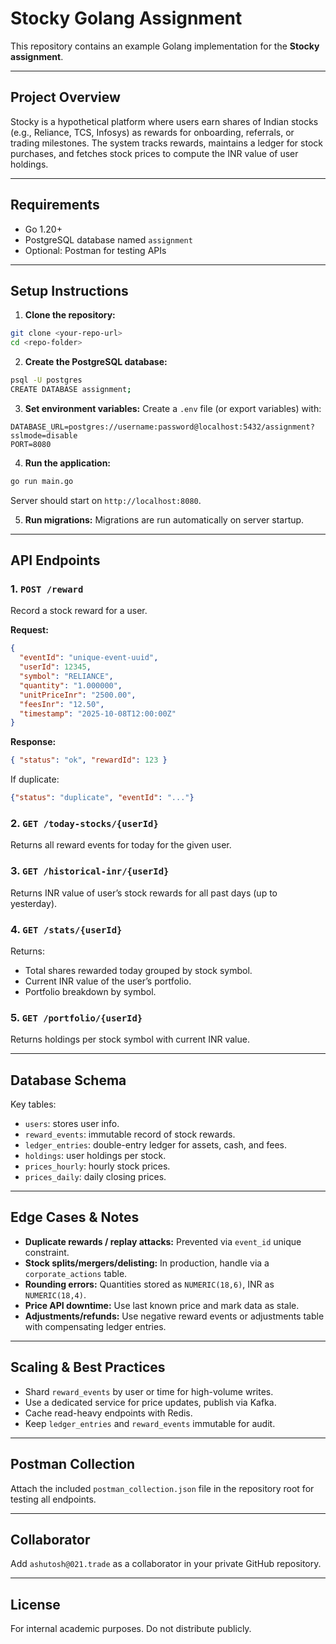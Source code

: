 # Stocky Golang Assignment

This repository contains an example Golang implementation for the **Stocky assignment**.

---

## Project Overview
Stocky is a hypothetical platform where users earn shares of Indian stocks (e.g., Reliance, TCS, Infosys) as rewards for onboarding, referrals, or trading milestones. The system tracks rewards, maintains a ledger for stock purchases, and fetches stock prices to compute the INR value of user holdings.

---

## Requirements
- Go 1.20+
- PostgreSQL database named `assignment`
- Optional: Postman for testing APIs

---

## Setup Instructions

1. **Clone the repository:**
```bash
git clone <your-repo-url>
cd <repo-folder>
```

2. **Create the PostgreSQL database:**
```bash
psql -U postgres
CREATE DATABASE assignment;
```

3. **Set environment variables:**
Create a `.env` file (or export variables) with:
```env
DATABASE_URL=postgres://username:password@localhost:5432/assignment?sslmode=disable
PORT=8080
```

4. **Run the application:**
```bash
go run main.go
```
Server should start on `http://localhost:8080`.

5. **Run migrations:**
Migrations are run automatically on server startup.

---

## API Endpoints

### 1. `POST /reward`
Record a stock reward for a user.

**Request:**
```json
{
  "eventId": "unique-event-uuid",
  "userId": 12345,
  "symbol": "RELIANCE",
  "quantity": "1.000000",
  "unitPriceInr": "2500.00",
  "feesInr": "12.50",
  "timestamp": "2025-10-08T12:00:00Z"
}
```

**Response:**
```json
{ "status": "ok", "rewardId": 123 }
```
If duplicate:
```json
{"status": "duplicate", "eventId": "..."}
```

### 2. `GET /today-stocks/{userId}`
Returns all reward events for today for the given user.

### 3. `GET /historical-inr/{userId}`
Returns INR value of user’s stock rewards for all past days (up to yesterday).

### 4. `GET /stats/{userId}`
Returns:
- Total shares rewarded today grouped by stock symbol.
- Current INR value of the user’s portfolio.
- Portfolio breakdown by symbol.

### 5. `GET /portfolio/{userId}`
Returns holdings per stock symbol with current INR value.

---

## Database Schema
Key tables:
- `users`: stores user info.
- `reward_events`: immutable record of stock rewards.
- `ledger_entries`: double-entry ledger for assets, cash, and fees.
- `holdings`: user holdings per stock.
- `prices_hourly`: hourly stock prices.
- `prices_daily`: daily closing prices.

---

## Edge Cases & Notes
- **Duplicate rewards / replay attacks:** Prevented via `event_id` unique constraint.
- **Stock splits/mergers/delisting:** In production, handle via a `corporate_actions` table.
- **Rounding errors:** Quantities stored as `NUMERIC(18,6)`, INR as `NUMERIC(18,4)`.
- **Price API downtime:** Use last known price and mark data as stale.
- **Adjustments/refunds:** Use negative reward events or adjustments table with compensating ledger entries.

---

## Scaling & Best Practices
- Shard `reward_events` by user or time for high-volume writes.
- Use a dedicated service for price updates, publish via Kafka.
- Cache read-heavy endpoints with Redis.
- Keep `ledger_entries` and `reward_events` immutable for audit.

---

## Postman Collection
Attach the included `postman_collection.json` file in the repository root for testing all endpoints.

---

## Collaborator
Add `ashutosh@021.trade` as a collaborator in your private GitHub repository.

---

## License
For internal academic purposes. Do not distribute publicly.
